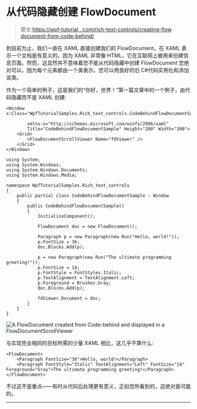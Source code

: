 # 从代码隐藏创建 FlowDocument

> 原文:[https://wpf-tutorial . com/rich-text-controls/creating-flow document-from-code-behind/](https://wpf-tutorial.com/rich-text-controls/creating-flowdocument-from-code-behind/)

到目前为止，我们一直在 XAML 直接创建我们的 FlowDocument。在 XAML 表示一个文档是有意义的，因为 XAML 非常像 HTML，它在互联网上被用来创建信息页面。然而，这显然并不意味着您不能从代码隐藏中创建 FlowDocument 您绝对可以，因为每个元素都由一个类表示，您可以用良好的旧 C#代码实例化和添加该类。

作为一个简单的例子，这是我们的“你好，世界！”第一篇文章中的一个例子，由代码隐藏而不是 XAML 创建:

```
<Window x:Class="WpfTutorialSamples.Rich_text_controls.CodeBehindFlowDocumentSample"

        xmlns:x="http://schemas.microsoft.com/winfx/2006/xaml"
        Title="CodeBehindFlowDocumentSample" Height="200" Width="300">
    <Grid>
        <FlowDocumentScrollViewer Name="fdViewer" />
    </Grid>
</Window>
```

```
using System;
using System.Windows;
using System.Windows.Documents;
using System.Windows.Media;

namespace WpfTutorialSamples.Rich_text_controls
{
	public partial class CodeBehindFlowDocumentSample : Window
	{
		public CodeBehindFlowDocumentSample()
		{
			InitializeComponent();

			FlowDocument doc = new FlowDocument();

			Paragraph p = new Paragraph(new Run("Hello, world!"));
			p.FontSize = 36;
			doc.Blocks.Add(p);

			p = new Paragraph(new Run("The ultimate programming greeting!"));
			p.FontSize = 14;
			p.FontStyle = FontStyles.Italic;
			p.TextAlignment = TextAlignment.Left;
			p.Foreground = Brushes.Gray;
			doc.Blocks.Add(p);

			fdViewer.Document = doc;
		}
	}
}
```

![](../Images/e67a7772fcbb4459977f4e04c92c0145.png "A FlowDocument created from Code-behind and displayed in a FlowDocumentScrollViewer")

与实现完全相同的目标所需的少量 XAML 相比，这几乎不算什么:

<input type="hidden" name="IL_IN_ARTICLE">

```
<FlowDocument>
    <Paragraph FontSize="36">Hello, world!</Paragraph>
    <Paragraph FontStyle="Italic" TextAlignment="Left" FontSize="14" Foreground="Gray">The ultimate programming greeting!</Paragraph>
</FlowDocument>
```

不过这不是重点——有时从代码后处理更有意义，正如您所看到的，这绝对是可能的。

* * *